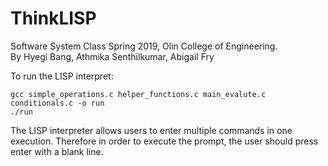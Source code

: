 # ThinkLISP
Software System Class Spring 2019, Olin College of Engineering. <br />
By Hyegi Bang, Athmika Senthilkumar, Abigail Fry

To run the LISP interpret: <br/> 
```
gcc simple_operations.c helper_functions.c main_evalute.c conditionals.c -o run
./run 
```
The LISP interpreter allows users to enter multiple commands in one execution. 
Therefore in order to execute the prompt, the user should press enter with a blank line. 
